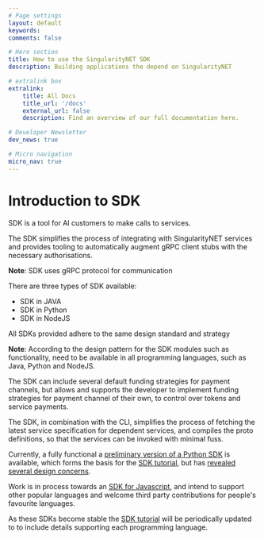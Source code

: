```yaml
---
# Page settings
layout: default
keywords:
comments: false

# Hero section
title: How to use the SingularityNET SDK
description: Building applications the depend on SingularityNET

# extralink box
extralink:
    title: All Docs
    title_url: '/docs'
    external_url: false
    description: Find an overview of our full documentation here.

# Developer Newsletter
dev_news: true

# Micro navigation
micro_nav: true
---
```

# Introduction to SDK

SDK is a tool for AI customers to make calls to services.

The SDK simplifies the process of integrating with SingularityNET services and provides tooling to automatically augment gRPC client stubs with the necessary authorisations.

**Note**:  SDK uses gRPC protocol for communication 


There are three types of SDK available:

- SDK in JAVA
- SDK in Python
- SDK in NodeJS

All SDKs provided adhere to the same design standard and strategy

**Note**:  According  to the design pattern for the  SDK modules such as functionality, need to be available in all programming languages, such as Java, Python and NodeJS. 

The SDK can include several default funding strategies for payment channels, but allows and supports the developer to implement funding strategies for payment channel of their own, to control over tokens and service payments.

The SDK, in combination with the CLI, simplifies the process of fetching the latest service specification for dependent services, and compiles the proto definitions, so that the services can be invoked with minimal fuss.

Currently, a fully functional a [preliminary version of a Python SDK](https://github.com/singnet/snet-sdk-python) is available, which forms the basis for the [SDK tutorial](/tutorials/sdk), but has  [revealed several design concerns](https://github.com/singnet/snet-sdk-python/issues/16).

Work is in process towards an [SDK for Javascript](https://github.com/singnet/snet-sdk-js), and intend to support other popular languages and welcome third party contributions for people's favourite languages.

As these SDKs become stable the [SDK tutorial](/tutorials/sdk) will be periodically updated to to include details supporting each programming language.